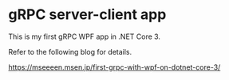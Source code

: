 # gRPC server-client app

This is my first gRPC WPF app in .NET Core 3.

Refer to the following blog for details.

https://mseeeen.msen.jp/first-grpc-with-wpf-on-dotnet-core-3/
